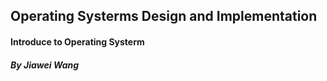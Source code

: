 ## Operating Systerms Design and Implementation

#### Introduce to Operating Systerm
##### By Jiawei Wang
